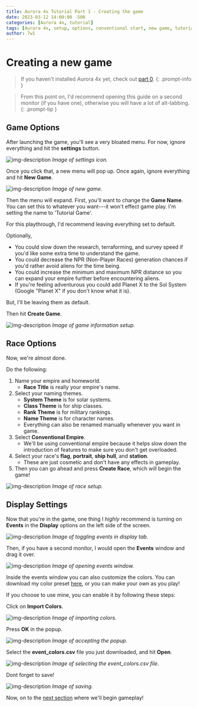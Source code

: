 ```yaml
---
title: Aurora 4x Tutorial Part 1 - Creating the game
date: 2023-03-12 14:00:00 -500
categories: [Aurora 4x, tutorial]
tags: [Aurora 4x, setup, options, conventional start, new game, tutorial]
author: 7w1
---
```

# Creating a new game

> If you haven't installed Aurora 4x yet, check out [part 0](https://7w1.github.io/posts/tutorial0/).
{: .prompt-info }

> From this point on, I'd recommend opening this guide on a second monitor (if you have one), otherwise you will have a lot of alt-tabbing.
{: .prompt-tip }

## Game Options

After launching the game, you'll see a very bloated menu. For now, ignore everything and hit the **settings** button.

![img-description](/assets/img/aurora4x/tutorial1/setup1_default.png)
_Image of settings icon._

Once you click that, a new menu will pop up. Once again, ignore everything and hit **New Game**.

![img-description](/assets/img/aurora4x/tutorial1/setup2_default.png)
_Image of new game._

Then the menu will expand. First, you'll want to change the **Game Name**. You can set this to whatever you want---it won't effect game play. I'm setting the name to 'Tutorial Game'.

For this playthrough, I'd recommend leaving everything set to default.

Optionally,
- You could slow down the research, terraforming, and survey speed if you'd like some extra time to understand the game.
- You could decrease the NPR (Non-Player Races) generation chances if you'd rather avoid aliens for the time being.
- You could increase the minimum and maximum NPR distance so you can expand your empire further before encountering aliens.
- If you're feeling adventurous you could add Planet X to the Sol System (Google "Planet X" if you don't know what it is).

But, I'll be leaving them as default.

Then hit **Create Game**.

![img-description](/assets/img/aurora4x/tutorial1/setup3_default.png)
_Image of game information setup._

## Race Options

Now, we're almost done.

Do the following:
1. Name your empire and homeworld. 
    - **Race Title** is really your empire's name.
2. Select your naming themes.
    - **System Theme** is for solar systems.
    - **Class Theme** is for ship classes.
    - **Rank Theme** is for military rankings.
    - **Name Theme** is for character names.
    - Everything can also be renamed manually whenever you want in game.
3. Select **Conventional Empire**.
    - We'll be using conventional empire because it helps slow down the introduction of features to make sure you don't get overloaded.
4. Select your race's **flag**, **portrait**, **ship hull**, and **station**.
    - These are just cosmetic and don't have any effects in gameplay.
5. Then you can go ahead and press **Create Race**, which will begin the game!

![img-description](/assets/img/aurora4x/tutorial1/setup4_default.png)
_Image of race setup._

## Display Settings

Now that you're in the game, one thing I *highly* recommend is turning on **Events** in the **Display** options on the left side of the screen.

![img-description](/assets/img/aurora4x/tutorial1/events1_default.png)
_Image of toggling events in display tab._

Then, if you have a second monitor, I would open the **Events** window and drag it over.

![img-description](/assets/img/aurora4x/tutorial1/events2_default.png)
_Image of opening events window._

Inside the events window you can also customize the colors. You can download my color preset [here](/assets/files/aurora4x/tutorial1/event_colors.csv), or you can make your own as you play!

If you choose to use mine, you can enable it by following these steps:

Click on **Import Colors**.

![img-description](/assets/img/aurora4x/tutorial1/events3_default.png)
_Image of importing colors._

Press **OK** in the popup.

![img-description](/assets/img/aurora4x/tutorial1/events4.png)
_Image of accepting the popup._

Select the **event_colors.csv** file you just downloaded, and hit **Open**.

![img-description](/assets/img/aurora4x/tutorial1/events5.png)
_Image of selecting the event\_colors.csv file._

Dont forget to save!

![img-description](/assets/img/aurora4x/save.png)
_Image of saving._


Now, on to the [next section](https://7w1.github.io/posts/tutorial2/) where we'll begin gameplay!